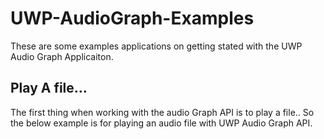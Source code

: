 # UWP-AudioGraph-Examples

These are some examples applications on getting stated with the UWP Audio Graph Applicaiton. 

## Play A file...

The first thing when working with the audio Graph API is to play a file.. So the below example is for playing an audio file with UWP Audio Graph API. 

